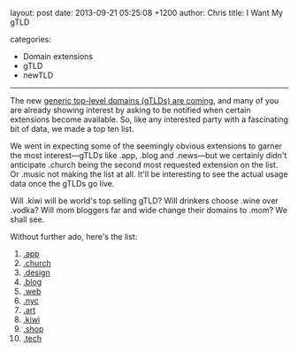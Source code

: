 layout: post
date: 2013-09-21 05:25:08 +1200
author: Chris
title: I Want My gTLD

categories:
  - Domain extensions
  - gTLD
  - newTLD

----

<!-- excerpt -->

The new [generic top-level domains (gTLDs) are coming][1], and many of you are already showing interest by asking to be notified when certain extensions become available. So, like any interested party with a fascinating bit of data, we made a top ten list. 

<!-- /excerpt -->

We went in expecting some of the seemingly obvious extensions to garner the most interest—gTLDs like .app, .blog and .news—but we certainly didn't anticipate .church being the second most requested extension on the list. Or .music not making the list at all. It'll be interesting to see the actual usage data once the gTLDs go live. 

Will .kiwi will be world's top selling gTLD? Will drinkers choose .wine over .vodka? Will mom bloggers far and wide change their domains to .mom? We shall see.

Without further ado, here's the list:

1. [.app](https://iwantmyname.com/domains/dot-app)
2. [.church](https://iwantmyname.com/domains/dot-church)
3. [.design](https://iwantmyname.com/domains/dot-design)
4. [.blog](https://iwantmyname.com/domains/dot-blog)
5. [.web](https://iwantmyname.com/domains/dot-web)
6. [.nyc](https://iwantmyname.com/domains/dot-nyc)
7. [.art](https://iwantmyname.com/domains/dot-art)
8. [.kiwi](https://iwantmyname.com/domains/dot-kiwi)
9. [.shop](https://iwantmyname.com/domains/dot-shop)
10. [.tech](https://iwantmyname.com/domains/dot-tech)

[1]: https://iwantmyname.com/domains/new-gtld-domain-extensions
